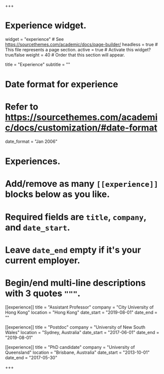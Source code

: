 +++
# Experience widget.
widget = "experience"  # See https://sourcethemes.com/academic/docs/page-builder/
headless = true  # This file represents a page section.
active = true  # Activate this widget? true/false
weight = 40  # Order that this section will appear.

title = "Experience"
subtitle = ""

# Date format for experience
#   Refer to https://sourcethemes.com/academic/docs/customization/#date-format
date_format = "Jan 2006"

# Experiences.
#   Add/remove as many `[[experience]]` blocks below as you like.
#   Required fields are `title`, `company`, and `date_start`.
#   Leave `date_end` empty if it's your current employer.
#   Begin/end multi-line descriptions with 3 quotes `"""`.
[[experience]]
  title = "Assistant Professor"
  company = "City University of Hong Kong"
  location = "Hong Kong"
  date_start = "2019-08-01"
  date_end = ""

[[experience]]
  title = "Postdoc"
  company = "University of New South Wales"
  location = "Sydney, Australia"
  date_start = "2017-06-01"
  date_end = "2019-08-01"

[[experience]]
  title = "PhD candidate"
  company = "University of Queensland"
  location = "Brisbane, Australia"
  date_start = "2013-10-01"
  date_end = "2017-05-30"

+++

